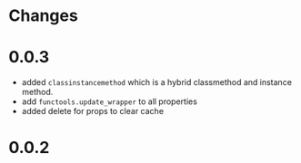 # Changes


# 0.0.3
 - added `classinstancemethod` which is a hybrid classmethod and instance method.
 - add `functools.update_wrapper` to all properties
 - added delete for props to clear cache

# 0.0.2
